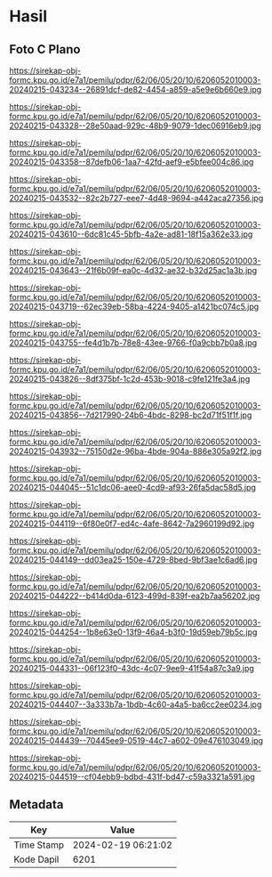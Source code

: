 # Hasil

## Foto C Plano

https://sirekap-obj-formc.kpu.go.id/e7a1/pemilu/pdpr/62/06/05/20/10/6206052010003-20240215-043234--26891dcf-de82-4454-a859-a5e9e6b660e9.jpg

https://sirekap-obj-formc.kpu.go.id/e7a1/pemilu/pdpr/62/06/05/20/10/6206052010003-20240215-043328--28e50aad-929c-48b9-9079-1dec06916eb9.jpg

https://sirekap-obj-formc.kpu.go.id/e7a1/pemilu/pdpr/62/06/05/20/10/6206052010003-20240215-043358--87defb06-1aa7-42fd-aef9-e5bfee004c86.jpg

https://sirekap-obj-formc.kpu.go.id/e7a1/pemilu/pdpr/62/06/05/20/10/6206052010003-20240215-043532--82c2b727-eee7-4d48-9694-a442aca27356.jpg

https://sirekap-obj-formc.kpu.go.id/e7a1/pemilu/pdpr/62/06/05/20/10/6206052010003-20240215-043610--6dc81c45-5bfb-4a2e-ad81-18f15a362e33.jpg

https://sirekap-obj-formc.kpu.go.id/e7a1/pemilu/pdpr/62/06/05/20/10/6206052010003-20240215-043643--21f6b09f-ea0c-4d32-ae32-b32d25ac1a3b.jpg

https://sirekap-obj-formc.kpu.go.id/e7a1/pemilu/pdpr/62/06/05/20/10/6206052010003-20240215-043719--62ec39eb-58ba-4224-9405-a1421bc074c5.jpg

https://sirekap-obj-formc.kpu.go.id/e7a1/pemilu/pdpr/62/06/05/20/10/6206052010003-20240215-043755--fe4d1b7b-78e8-43ee-9766-f0a9cbb7b0a8.jpg

https://sirekap-obj-formc.kpu.go.id/e7a1/pemilu/pdpr/62/06/05/20/10/6206052010003-20240215-043826--8df375bf-1c2d-453b-9018-c9fe121fe3a4.jpg

https://sirekap-obj-formc.kpu.go.id/e7a1/pemilu/pdpr/62/06/05/20/10/6206052010003-20240215-043856--7d217990-24b6-4bdc-8298-bc2d71f51f1f.jpg

https://sirekap-obj-formc.kpu.go.id/e7a1/pemilu/pdpr/62/06/05/20/10/6206052010003-20240215-043932--75150d2e-96ba-4bde-904a-886e305a92f2.jpg

https://sirekap-obj-formc.kpu.go.id/e7a1/pemilu/pdpr/62/06/05/20/10/6206052010003-20240215-044045--51c1dc06-aee0-4cd9-af93-26fa5dac58d5.jpg

https://sirekap-obj-formc.kpu.go.id/e7a1/pemilu/pdpr/62/06/05/20/10/6206052010003-20240215-044119--6f80e0f7-ed4c-4afe-8642-7a2960199d92.jpg

https://sirekap-obj-formc.kpu.go.id/e7a1/pemilu/pdpr/62/06/05/20/10/6206052010003-20240215-044149--dd03ea25-150e-4729-8bed-9bf3ae1c6ad6.jpg

https://sirekap-obj-formc.kpu.go.id/e7a1/pemilu/pdpr/62/06/05/20/10/6206052010003-20240215-044222--b414d0da-6123-499d-839f-ea2b7aa56202.jpg

https://sirekap-obj-formc.kpu.go.id/e7a1/pemilu/pdpr/62/06/05/20/10/6206052010003-20240215-044254--1b8e63e0-13f9-46a4-b3f0-19d59eb79b5c.jpg

https://sirekap-obj-formc.kpu.go.id/e7a1/pemilu/pdpr/62/06/05/20/10/6206052010003-20240215-044331--06f123f0-43dc-4c07-9ee9-41f54a87c3a9.jpg

https://sirekap-obj-formc.kpu.go.id/e7a1/pemilu/pdpr/62/06/05/20/10/6206052010003-20240215-044407--3a333b7a-1bdb-4c60-a4a5-ba6cc2ee0234.jpg

https://sirekap-obj-formc.kpu.go.id/e7a1/pemilu/pdpr/62/06/05/20/10/6206052010003-20240215-044439--70445ee9-0519-44c7-a602-09e476103049.jpg

https://sirekap-obj-formc.kpu.go.id/e7a1/pemilu/pdpr/62/06/05/20/10/6206052010003-20240215-044519--cf04ebb9-bdbd-431f-bd47-c59a3321a591.jpg


## Metadata

| Key        | Value               |
| ---------- | ------------------- |
| Time Stamp | 2024-02-19 06:21:02 |
| Kode Dapil | 6201                |



